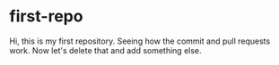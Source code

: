 # first-repo
Hi, this is my first repository. Seeing how the commit and pull requests work.
Now let's delete that and add something else.
